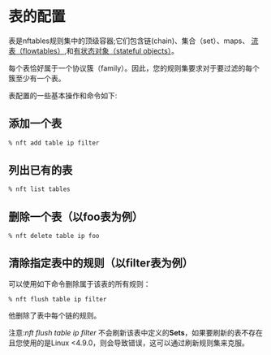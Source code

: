 # 表的配置



表是nftables规则集中的顶级容器;它们包含链(chain)、集合（set）、maps、 [流表（flowtables）](https://wiki.nftables.org/wiki-nftables/index.php/Flowtables),和[有状态对象（stateful objects）](https://wiki.nftables.org/wiki-nftables/index.php/Stateful_objects)。

每个表恰好属于一个协议簇（family）。因此，您的规则集要求对于要过滤的每个簇至少有一个表。

表配置的一些基本操作和命令如下:

## 添加一个表

```bash
% nft add table ip filter
```

## 列出已有的表

```bash
% nft list tables
```

## 删除一个表（以foo表为例）

```
% nft delete table ip foo
```

## 清除指定表中的规则（以filter表为例）

可以使用如下命令删除属于该表的所有规则：

```
% nft flush table ip filter
```

他删除了表中每个链的规则。

注意:*nft flush table ip filter* 不会刷新该表中定义的**Sets**，如果要刷新的表不存在且您使用的是Linux <4.9.0，则会导致错误，这可以通过刷新规则集来克服。